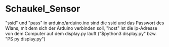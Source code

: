 # Schaukel_Sensor
"ssid" und "pass" in arduino/arduino.ino sind die ssid und das Passwort des Wlans, mit dem sich der Arduino verbinden soll,
"host" ist die ip-Adresse von dem Computer auf dem display.py läuft ("$python3 display.py" bzw. "PS py display.py")
